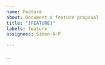```yaml
---
name: Feature
about: Document a feature proposal
title: "[FEATURE]"
labels: feature
assignees: Simon-A-P

---
```


...
